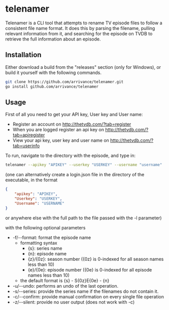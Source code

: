 # telenamer

Telenamer is a CLI tool that attempts to rename TV episode files to follow a consistent file name format. It does this by parsing the filename, pulling relevant information from it, and searching for the episode on TVDB to retrieve the full information about an episode.

## Installation

Either download a build from the "releases" section (only for Windows), or build it yourself with the following commands.

```bash
git clone https://github.com/arrivance/telenamer.git
go install github.com/arrivance/telenamer
```

## Usage

First of all you need to get your API key, User key and User name:

- Register an account on <http://thetvdb.com/?tab=register>
- When you are logged register an api key on <http://thetvdb.com/?tab=apiregister>
- View your api key, user key and user name on <http://thetvdb.com/?tab=userinfo>

To run, navigate to the directory with the episode, and type in:

```bash
telenamer --apikey "APIKEY" --userkey "USERKEY" --username "username"
```

(one can alternatively create a login.json file in the directory of the executable, in the format

```JSON
{
    "apikey": "APIKEY",
    "Userkey": "USERKEY",
    "Username": "USERNAME"
}
```

or anywhere else with the full path to the file passed with the -l parameter)

with the following optional parameters

- -f/--format: format the episode name
  - formatting syntax
    - {s}: series name
    - {n}: episode name
    - {z}/{0z}: season number ({0z} is 0-indexed for all season names less than 10)
    - {e}/{0e}: episode number ({0e} is 0-indexed for all episode names less than 10)
  - the default format is {s} - S{0z}E{0e} - {n}
- -u/--undo: performs an undo of the last operation.
- -s/--series: provide the series name if the filenames do not contain it.
- -c/--confirm: provide manual confirmation on every single file operation
- -z/--silent: provide no user output (does not work with -c)
